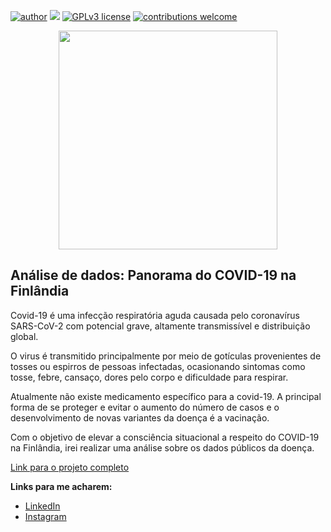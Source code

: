 [![author](https://img.shields.io/badge/author-jhonatassilva-red.svg)](https://br.linkedin.com/in/jhonatas-assump%C3%A7%C3%A3o-da-silva-62a7931b3/) [![](https://img.shields.io/badge/python-3.7+-blue.svg)](https://www.python.org/downloads/release/python-365/) [![GPLv3 license](https://img.shields.io/badge/License-GPLv3-blue.svg)](http://perso.crans.org/besson/LICENSE.html) [![contributions welcome](https://img.shields.io/badge/contributions-welcome-brightgreen.svg?style=flat)](https://github.com/jhowsilvaa/Analise_de_dados_do_panorama_do_COVID_19_na_Finlandia/issues)

<p align="center">
  <img src="https://private-user-images.githubusercontent.com/121787728/347373165-7f0f50be-7b97-4af8-811f-87a404c7be35.png?jwt=eyJhbGciOiJIUzI1NiIsInR5cCI6IkpXVCJ9.eyJpc3MiOiJnaXRodWIuY29tIiwiYXVkIjoicmF3LmdpdGh1YnVzZXJjb250ZW50LmNvbSIsImtleSI6ImtleTUiLCJleHAiOjE3MjA2MDkzNjQsIm5iZiI6MTcyMDYwOTA2NCwicGF0aCI6Ii8xMjE3ODc3MjgvMzQ3MzczMTY1LTdmMGY1MGJlLTdiOTctNGFmOC04MTFmLTg3YTQwNGM3YmUzNS5wbmc_WC1BbXotQWxnb3JpdGhtPUFXUzQtSE1BQy1TSEEyNTYmWC1BbXotQ3JlZGVudGlhbD1BS0lBVkNPRFlMU0E1M1BRSzRaQSUyRjIwMjQwNzEwJTJGdXMtZWFzdC0xJTJGczMlMkZhd3M0X3JlcXVlc3QmWC1BbXotRGF0ZT0yMDI0MDcxMFQxMDU3NDRaJlgtQW16LUV4cGlyZXM9MzAwJlgtQW16LVNpZ25hdHVyZT00OTE2NmEzYjFkOWVlODExZTk2MWU3YzBkOTQ5Yzc0YTBkNTYzNDIwMTIyYzE5ZDZkNjMxMmMxYzNiN2VmMzMyJlgtQW16LVNpZ25lZEhlYWRlcnM9aG9zdCZhY3Rvcl9pZD0wJmtleV9pZD0wJnJlcG9faWQ9MCJ9.5-lSJle3mOOTlc7ZQu5QQX1rUGGhW3qGFbAFDVNom64"height=350px>
</p>

## Análise de dados: Panorama do COVID-19 na Finlândia


Covid-19 é uma infecção respiratória aguda causada pelo coronavírus SARS-CoV-2 com potencial grave, altamente transmissível e distribuição global.

O virus é transmitido principalmente por meio de gotículas provenientes de tosses ou espirros de pessoas infectadas, ocasionando sintomas como tosse, febre, cansaço, dores pelo corpo e dificuldade para respirar.

Atualmente não existe medicamento específico para a covid-19. A principal forma de se proteger e evitar o aumento do número de casos e o desenvolvimento de novas variantes da doença é a vacinação.

Com o objetivo de elevar a consciência situacional a respeito do COVID-19 na Finlândia, irei realizar uma análise sobre os dados públicos da doença.

[Link para o projeto completo](https://colab.research.google.com/drive/1Bxf4mJhdzisKHbtvDIkEllggFFZf1iKH?usp=sharing)

**Links para me acharem:**
* [LinkedIn](https://br.linkedin.com/in/jhonatas-assump%C3%A7%C3%A3o-da-silva-62a7931b3)
* [Instagram](https://www.instagram.com/jhow.ipynb/)


